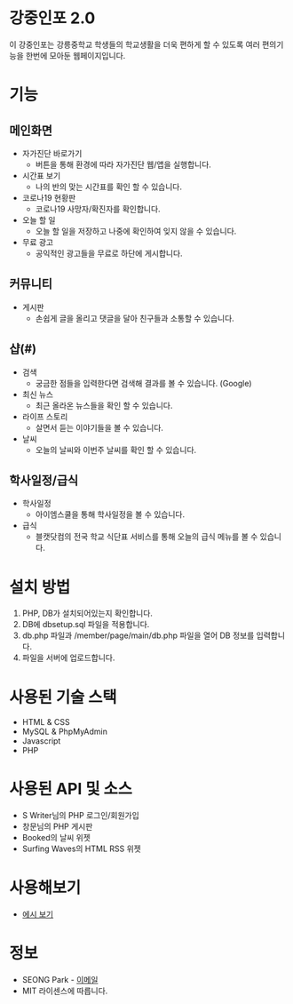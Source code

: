 # 강중인포 2.0
이 강중인포는 강릉중학교 학생들의 학교생활을 더욱 편하게 할 수 있도록 여러 편의기능을 한번에 모아둔 웹페이지입니다.

# 기능
## 메인화면
* 자가진단 바로가기
  * 버튼을 통해 환경에 따라 자가진단 웹/앱을 실행합니다.
* 시간표 보기
  * 나의 반의 맞는 시간표를 확인 할 수 있습니다.
* 코로나19 현황판
  * 코로나19 사망자/확진자를 확인합니다. 
* 오늘 할 일
  * 오늘 할 일을 저장하고 나중에 확인하여 잊지 않을 수 있습니다.
* 무료 광고
  * 공익적인 광고들을 무료로 하단에 게시합니다.  

## 커뮤니티
* 게시판
  * 손쉽게 글을 올리고 댓글을 달아 친구들과 소통할 수 있습니다.

## 샵(#)
* 검색
  * 궁금한 점들을 입력한다면 검색해 결과를 볼 수 있습니다. (Google)
* 최신 뉴스
  * 최근 올라온 뉴스들을 확인 할 수 있습니다.
* 라이프 스토리
  * 살면서 듣는 이야기들을 볼 수 있습니다.
* 날씨
  * 오늘의 날씨와 이번주 날씨를 확인 할 수 있습니다.

## 학사일정/급식
* 학사일정
  * 아이엠스쿨을 통해 학사일정을 볼 수 있습니다. 
* 급식
  * 블캣닷컴의 전국 학교 식단표 서비스를 통해 오늘의 급식 메뉴를 볼 수 있습니다.

# 설치 방법
1. PHP, DB가 설치되어있는지 확인합니다.
2. DB에 dbsetup.sql 파일을 적용합니다.
3. db.php 파일과 /member/page/main/db.php 파일을 열어 DB 정보를 입력합니다.
4. 파일을 서버에 업로드합니다. 

# 사용된 기술 스택
* HTML & CSS
* MySQL & PhpMyAdmin
* Javascript
* PHP

# 사용된 API 및 소스
* S Writer님의 PHP 로그인/회원가입
* 창문님의 PHP 게시판
* Booked의 날씨 위젯
* Surfing Waves의 HTML RSS 위젯

# 사용해보기
* <a href="https://oneoclock.kr/gj/">에시 보기</a>

# 정보
* SEONG Park - <a href="mailto:b_ack2@naver.com">이메일</a>
 * MIT 라이센스에 따릅니다.
